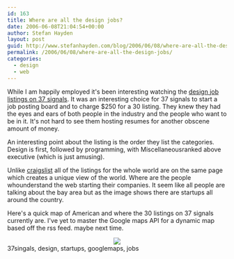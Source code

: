 ```yaml
---
id: 163
title: Where are all the design jobs?
date: 2006-06-08T21:04:54+00:00
author: Stefan Hayden
layout: post
guid: http://www.stefanhayden.com/blog/2006/06/08/where-are-all-the-design-jobs/
permalink: /2006/06/08/where-are-all-the-design-jobs/
categories:
  - design
  - web
---
```

While I am happily employed it's been interesting watching the <a href="http://jobs.37signals.com/jobs">design job listings on 37 signals</a>. It was an interesting choice for 37 signals to start a job posting board and to charge $250 for a 30 listing. They knew they had the eyes and ears of both people in the industry and the people who want to be in it. It's not hard to see them hosting resumes for another obscene amount of money.

An interesting point about the listing is the order they list the categories. Design is first, followed by programming, with Miscellaneousranked above executive (which is just amusing).

Unlike <a href="http://www.craigslist.org/"><span class="misspell">craigslist</span></a> all of the listings for the whole world are on the same page which creates a unique view of the world. Where are the people whounderstand the web starting their companies. It seem like all people are talking about the bay area but as the image shows there are  <span class="misspell">startups</span> all around the country.

Here's a quick map of American and where the 30 listings on 37 signals currently are. I've yet to master the Google maps API for a dynamic map based off the <span class="misspell">rss</span> feed. maybe next time.
<div style="text-align: center"><img src="http://www.stefanhayden.com/blog/wp-content/37signalsmap.jpg" /></div>
<div align="left" style="text-align: center"></div>
<tags>37singals, design, startups, googlemaps, jobs</tags>